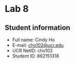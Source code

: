 # Lab 8

## Student information

* Full name: Cindy Ho
* E-mail: cho102@ucr.edu
* UCR NetID: cho102
* Student ID: 862151318
